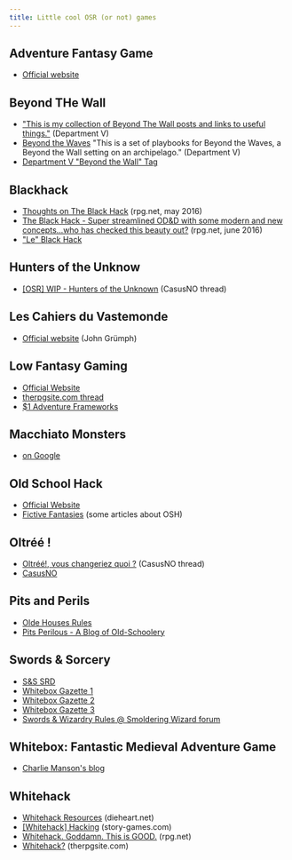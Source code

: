 ```yaml
---
title: Little cool OSR (or not) games
---
```


## Adventure Fantasy Game

- [Official website](http://adventurefantasygame.com/)

## Beyond THe Wall

- ["This is my collection of Beyond The Wall posts and links to useful things."](http://www.departmentv.net/collected/beyond-the-wall/) (Department V)
- [Beyond the Waves](http://www.departmentv.net/downloads/) "This is a set of playbooks for Beyond the Waves, a Beyond the Wall setting on an archipelago." (Department V)
- [Department V "Beyond the Wall" Tag](http://www.departmentv.net/tag/beyond-the-wall/)

## Blackhack

- [Thoughts on The Black Hack](https://forum.rpg.net/showthread.php?782141-Thoughts-on-The-Black-Hack/) (rpg.net, may 2016)
- [The Black Hack - Super streamlined OD&D with some modern and new concepts...who has checked this beauty out?](https://forum.rpg.net/showthread.php?783350-The-Black-Hack-Super-streamlined-OD-amp-D-with-some-modern-and-new-concepts-who-has-checked-this-beauty-out) (rpg.net, june 2016)
- ["Le" Black Hack](http://the-black-hack.jehaisleprintemps.net/french/)

## Hunters of the Unknow

- [[OSR] WIP - Hunters of the Unknown](http://www.pandapirate.net/casus/viewtopic.php?f=26&t=24073) (CasusNO thread)

## Les Cahiers du Vastemonde

- [Official website](http://legrumph.org/Terrier/?Les-Cahiers-du-Vastemonde/Les-Cahiers-du-Vastemonde) (John Grümph)

## Low Fantasy Gaming

- [Official Website](https://lowfantasygaming.com/)
- [therpgsite.com thread](http://www.therpgsite.com/showthread.php?35500-Low-Fantasy-Gaming-RPG)
- [$1 Adventure Frameworks](https://www.patreon.com/user?u=645444)

## Macchiato Monsters

- [on Google](https://www.google.fr/search?q=Macchiato+Monsters)

## Old School Hack

- [Official Website](http://www.oldschoolhack.net/)
- [Fictive Fantasies](https://fictivefantasies.wordpress.com/) (some articles about OSH)

## Oltréé !

- [Oltréé!, vous changeriez quoi ?](http://www.pandapirate.net/casus/viewtopic.php?f=26&t=27182&hilit=oltree) (CasusNO thread)
- [CasusNO](http://www.pandapirate.net/casus/search.php?keywords=oltree&terms=all&author=&sc=1&sf=titleonly&sr=topics&sk=t&sd=d&st=0&ch=300&t=0&submit=Rechercher)

## Pits and Perils

- [Olde Houses Rules](http://www.oldehouserules.com/)
- [Pits Perilous - A Blog of Old-Schoolery](http://pitsperilous.blogspot.fr/)

## Swords & Sorcery

- [S&S SRD](http://www.d20swsrd.com/)
- [Whitebox Gazette 1](https://drive.google.com/file/d/0B4TBit4mrI1tcGVYbThRX2VwX3c/edit)
- [Whitebox Gazette 2](https://drive.google.com/file/d/0B4TBit4mrI1tZXhRRDZmLWZQUGc/view)
- [Whitebox Gazette 3](https://drive.google.com/file/d/0B4TBit4mrI1tUWt1RlJDZk40Qms/view)
- [Swords & Wizardry Rules @ Smoldering Wizard forum](http://snw.smolderingwizard.com/viewtopic.php?f=14&t=4)

## Whitebox: Fantastic Medieval Adventure Game

- [Charlie Manson's blog](http://whiteboxgame.blogspot.fr/)

## Whitehack

- [Whitehack Resources](http://dieheart.net/useful-stuff/whitehack-resources/) (dieheart.net)
- [[Whitehack] Hacking](http://story-games.com/forums/discussion/20158/whitehack-hacking) (story-games.com)
- [Whitehack. Goddamn. This is GOOD.](https://forum.rpg.net/showthread.php?713817-Whitehack-Goddamn-This-is-GOOD&s=93e6eeb7ffbaa2632964b3ba65b44d70) (rpg.net)
- [Whitehack?](http://www.therpgsite.com/showthread.php?32600-Whitehack) (therpgsite.com)
